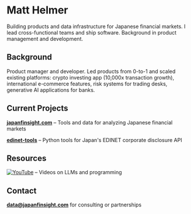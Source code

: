 # Matt Helmer

Building products and data infrastructure for Japanese financial markets. I lead cross-functional teams and ship software. Background in product management and development.

## Background

Product manager and developer. Led products from 0-to-1 and scaled existing platforms: crypto investing app (10,000x transaction growth), international e-commerce features, risk systems for trading desks, generative AI applications for banks.

## Current Projects

**[japanfinsight.com](https://japanfinsight.com)** – Tools and data for analyzing Japanese financial markets

**[edinet-tools](https://github.com/matthelmer/edinet-tools)** – Python tools for Japan's EDINET corporate disclosure API

## Resources

[![YouTube](https://img.shields.io/badge/YouTube-FF0000?style=flat&logo=youtube&logoColor=white)](https://www.youtube.com/@matt-helmer) – Videos on LLMs and programming

## Contact

**[data@japanfinsight.com](mailto:data@japanfinsight.com)** for consulting or partnerships

